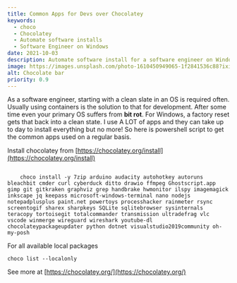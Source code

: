 ```yaml
---
title: Common Apps for Devs over Chocolatey
keywords:
  - choco
  - Chocolatey
  - Automate software installs
  - Software Engineer on Windows
date: 2021-10-03
description: Automate software install for a software engineer on Windows
image: https://images.unsplash.com/photo-1610450949065-1f2841536c88?ixid=MnwxMjA3fDB8MHxwaG90by1wYWdlfHx8fGVufDB8fHx8&ixlib=rb-1.2.1&auto=format&fit=crop&w=774&q=80
alt: Chocolate bar
priority: 0.9
---
```


As a software engineer, starting with a clean slate in an OS is required often. Usually using containers is the solution to that for development. After some time even your primary OS suffers from **bit rot**. For Windows, a factory reset gets that back into a clean state. I use A LOT of apps and they can take up to day to install everything but no more! So here is powershell script to get the common apps used on a regular basis.

Install chocolatey from [https://chocolatey.org/install](https://chocolatey.org/install)

<code>
    choco install -y 7zip arduino audacity autohotkey autoruns bleachbit cmder curl cyberduck ditto drawio ffmpeg Ghostscript.app gimp git gitkraken graphviz grep handbrake hwmonitor ilspy imagemagick inkscape jq keepass microsoft-windows-terminal nano nodejs notepadplusplus paint.net powertoys processhacker rainmeter rsync screentogif sharex sharpkeys SQLite sqlitebrowser sysinternals teracopy tortoisegit totalcommander transmission ultradefrag vlc vscode winmerge wireguard wireshark youtube-dl chocolateypackageupdater python dotnet visualstudio2019community oh-my-posh
</code>

For all available local packages

<code>choco list --localonly</code>

See more at [https://chocolatey.org/](https://chocolatey.org/)
